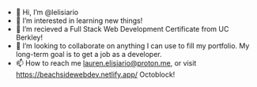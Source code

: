 - 👋 Hi, I’m @lelisiario
- 👀 I’m interested in learning new things!
- 🌱 I’m recieved a Full Stack Web Development Certificate from UC Berkley!
- 💞️ I’m looking to collaborate on anything I can use to fill my portfolio. My long-term goal is to get a job as a developer.
- 📫 How to reach me lauren.elisiario@proton.me, or visit https://beachsidewebdev.netlify.app/
Octoblock!